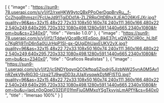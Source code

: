 [
   {
        "image" : "https://sun9-78.userapi.com/s/v1/if2/rxeHKW9ytcQBxPPoOerDgpBrvRu__f-CcZhgqBhmszri7FcUeJd91TgjDDd1A-ZLZRRpOltDBhxXJEAO26KrEJXr.jpg?quality=96&as=32x15,48x22,72x33,108x50,160x74,240x111,360x166,480x222,540x249,640x295,720x332,1080x498,1280x591,1440x665,2340x1080&from=bu&cs=2340x0",
        "title" : "Versão 1.0.0"
   },
   {
        "image" : "https://sun9-78.userapi.com/s/v1/if2/TddwVQcqIBcXEqSpo_8jkE37rLxQWZlCjIR0c_hLlbFc7KgR1j9TnD6n5a0UJrHpP1SI-gx-QUgiDhUaxEUKV2vX.jpg?quality=96&as=32x15,48x22,72x33,108x50,160x74,240x111,360x166,480x222,540x249,640x295,720x332,1080x498,1280x591,1440x665,2340x1080&from=bu&cs=2340x0",
        "title" : "Graficos Realistas"
   },
   {
        "image" : "https://sun9-1.userapi.com/s/v1/if2/jcSNDYbqynQCOkftpaSZiodrjj5JlzbNW25ynA0M5Av1nRZekV9yRiG30-Uzq2TJ9wgDD3zJUaXvsqwkDzMFISTG.jpg?quality=96&as=32x15,48x22,72x33,108x50,160x74,240x111,360x166,480x222,540x249,640x295,720x332,1080x498,1280x591,1440x665,2340x1080&from=bu&u=laqLn0oQqeO32EjF01fmFjuGMMxoYSgTkvvjsLmAPfY&cs=640x0",
        "title" : "Imersao 100%"
   }
]
